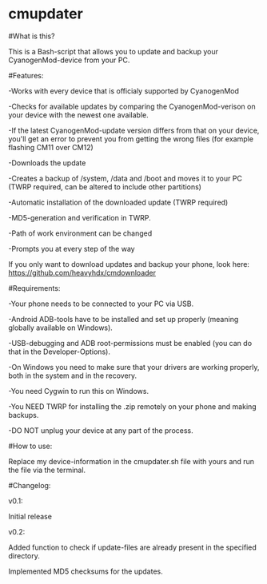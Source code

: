 # cmupdater

#What is this?

This is a Bash-script that allows you to update and backup your CyanogenMod-device from your PC.

#Features:

-Works with every device that is officialy supported by CyanogenMod

-Checks for available updates by comparing the CyanogenMod-verison on your device with the newest one available.

-If the latest CyanogenMod-update version differs from that on your device, you'll get an error to prevent you from getting the wrong files (for example flashing CM11 over CM12)

-Downloads the update

-Creates a backup of /system, /data and /boot and moves it to your PC (TWRP required, can be altered to include other partitions)

-Automatic installation of the downloaded update (TWRP required)

-MD5-generation and verification in TWRP.

-Path of work environment can be changed

-Prompts you at every step of the way


If you only want to download updates and backup your phone, look here: https://github.com/heavyhdx/cmdownloader

#Requirements:

-Your phone needs to be connected to your PC via USB. 

-Android ADB-tools have to be installed and set up properly (meaning globally available on Windows). 

-USB-debugging and ADB root-permissions must be enabled (you can do that in the Developer-Options). 

-On Windows you need to make sure that your drivers are working properly, both in the system and in the recovery.

-You need Cygwin to run this on Windows.

-You NEED TWRP for installing the .zip remotely on your phone and making backups. 

-DO NOT unplug your device at any part of the process.

#How to use:

Replace my device-information in the cmupdater.sh file with yours and run the file via the terminal.

#Changelog: 

v0.1:

Initial release

v0.2:

Added function to check if update-files are already present in the specified directory.

Implemented MD5 checksums for the updates.

